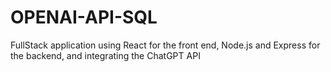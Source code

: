 # OPENAI-API-SQL
FullStack application using React for the front end, Node.js and Express for the backend, and integrating the ChatGPT API
